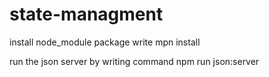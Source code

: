 # state-managment

install node_module package write
mpn install

run the json server by writing command
npm run json:server
